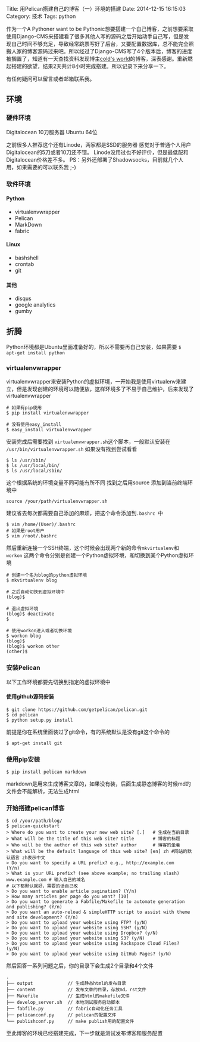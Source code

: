 Title: 用Pelican搭建自己的博客（一）环境的搭建
Date: 2014-12-15 16:15:03
Category: 技术
Tags: python

作为一个A Pythoner want to be Pythonic想要搭建一个自己博客，之前想要采取使用Django-CMS来搭建看了很多其他人写的源码之后开始动手自己写，但是发现自己时间不够充足，导致经常跳票写好了后台，又要配置数据库，总不能完全照搬人家的博客源码过来吧。所以经过了Django-CMS写了4个版本后，博客的进度被搁置了，知道有一天查找资料发现博主[cold's world](http://www.linuxzen.com/shi-yong-pelicanda-zao-jing-tai-bo-ke.html)的博客，深表感谢。重新燃起搭建的欲望，结果2天共计8小时完成搭建。所以记录下来分享一下。

有任何疑问可以留言或者邮箱联系我。

## 环境
### 硬件环境
Digitalocean 10刀服务器 Ubuntu 64位

之前很多人推荐这个还有Linode，两家都是SSD的服务器
感觉对于普通个人用户Digitalocean的5刀或者10刀还不错。
Linode没用过也不好评价，但是最低配和Digitalocean价格差不多。
PS：另外还部署了Shadowsocks，目前就几个人用，如果需要的可以联系我 ;-)

### 软件环境
#### Python 
- virtualenvwrapper
- Pelican
- MarkDown
- fabric

#### Linux
- bashshell
- crontab
- git

#### 其他
- disqus
- google analytics
- gumby

## 折腾
Python环境都是Ubuntu里面准备好的，所以不需要再自己安装，如果需要
```$ apt-get install python```
### virtualenvwrapper
virtualenvwrapper来安装Python的虚拟环境，一开始我是使用virtualenv来建立，但是发现创建的环境可以随便放，这样环境多了不易于自己维护，后来发现了virtualenvwrapper
```
# 如果有pip使用
$ pip install virtualenvwrapper

# 没有使用easy_install
$ easy_install virtualenvwrapper
```
安装完成后需要找到 ```virtualenvwrapper.sh```这个脚本，一般默认安装在
```/usr/bin/virtualenvwrapper.sh```
如果没有找到尝试看看
```
$ ls /usr/sbin/
$ ls /usr/local/bin/
$ ls /usr/local/sbin/
```
这个根据系统的环境变量不同可能有所不同
找到之后用source 添加到当前终端环境中
```
source /your/path/virtualenvwrapper.sh
```
建议省去每次都需要自己添加的麻烦，把这个命令添加到```.bashrc ```中
```
$ vim /home/(User)/.bashrc
# 如果是root用户
$ vim /root/.bashrc
```
然后重新连接一个SSH终端，这个时候会出现两个新的命令```mkvirtualenv```和```workon```
这两个命令分别是创建一个Python虚拟环境，和切换到某个Python虚拟环境
```
# 创建一个名为blog的python虚拟环境
$ mkvirtualenv blog

# 之后自动切换到虚拟环境中
(blog)$ 

# 退出虚拟环境
(blog)$ deactivate
$ 

# 使用workon进入或者切换环境
$ workon blog
(blog)$ 
(blog)$ workon other
(other)$ 
```

### 安装Pelican
以下工作环境都要先切换到指定的虚拟环境中

#### 使用github源码安装
```
$ git clone https://github.com/getpelican/pelican.git
$ cd pelican
$ python setup.py install
```
前提是你在系统里面装过了git命令，有的系统默认是没有git这个命令的
```
$ apt-get install git
```

### 使用pip安装
```
$ pip install pelican markdown
```
markdown是用来生成博客文章的，如果没有装，后面生成静态博客的时候md的文件会不能解析，无法生成html

### 开始搭建pelican博客
```
$ cd /your/path/blog/
$ pelican-quickstart
> Where do you want to create your new web site? [.]   # 生成在当前目录 
> What will be the title of this web site? title       # 博客的标题
> Who will be the author of this web site? author      # 博客的坐着
> What will be the default language of this web site? [en] zh #网站的默认语言 zh表示中文
> Do you want to specify a URL prefix? e.g., http://example.com   (Y/n) 
> What is your URL prefix? (see above example; no trailing slash) www.example.com # 输入自己的域名
# 以下都默认就好，需要的话自己改
> Do you want to enable article pagination? (Y/n) 
> How many articles per page do you want? [10] 
> Do you want to generate a Fabfile/Makefile to automate generation and publishing? (Y/n) 
> Do you want an auto-reload & simpleHTTP script to assist with theme and site development? (Y/n) 
> Do you want to upload your website using FTP? (y/N) 
> Do you want to upload your website using SSH? (y/N) 
> Do you want to upload your website using Dropbox? (y/N) 
> Do you want to upload your website using S3? (y/N) 
> Do you want to upload your website using Rackspace Cloud Files? (y/N) 
> Do you want to upload your website using GitHub Pages? (y/N) 
```
然后回答一系列问题之后，你的目录下会生成2个目录和4个文件
```
.
├── output             // 生成静态html的发布目录
├── content            // 发布文章的目录，存放md，rst文件
├── Makefile           // 生成html的makefile文件
├── develop_server.sh  // 本地测试服务启动脚本
├── fabfile.py         // fabric自动化任务工具
├── pelicanconf.py     // pelican的配置文件
└── publishconf.py     // make publish用的配置文件
```

至此博客的环境已经搭建完成，下一步就是测试发布博客和服务配置

